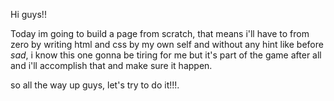 Hi guys!!

Today im going to build a page from scratch, that means i'll have to from zero by writing html and css by my own self and without any hint like before *sad*, i know this one gonna be tiring for me but it's part of the game after all and i'll accomplish that and make sure it happen.

so all the way up guys, let's try to do it!!!.